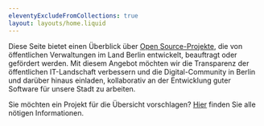 ```yaml
---
eleventyExcludeFromCollections: true
layout: layouts/home.liquid
---
```


Diese Seite bietet einen Überblick über <a href="https://de.wikipedia.org/wiki/Open_Source" target="_blank" rel="noopener noreferrer">Open Source-Projekte</a>, die von öffentlichen Verwaltungen im Land Berlin entwickelt, beauftragt oder gefördert werden. Mit diesem Angebot möchten wir die Transparenz der öffentlichen IT-Landschaft verbessern und die Digital-Community in Berlin und darüber hinaus einladen, kollaborativ an der Entwicklung guter Software für unsere Stadt zu arbeiten.

Sie möchten ein Projekt für die Übersicht vorschlagen? <a href="/projekt-vorschlagen/" aria-label="Projekt vorschlagen">Hier</a> finden Sie alle nötigen Informationen.
